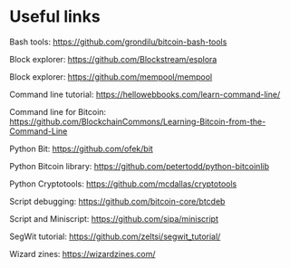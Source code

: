# Useful links

Bash tools: <https://github.com/grondilu/bitcoin-bash-tools>

Block explorer: <https://github.com/Blockstream/esplora>

Block explorer: <https://github.com/mempool/mempool>

Command line tutorial: <https://hellowebbooks.com/learn-command-line/>

Command line for Bitcoin: <https://github.com/BlockchainCommons/Learning-Bitcoin-from-the-Command-Line>

Python Bit: <https://github.com/ofek/bit>

Python Bitcoin library: <https://github.com/petertodd/python-bitcoinlib>

Python Cryptotools: <https://github.com/mcdallas/cryptotools>

Script debugging: <https://github.com/bitcoin-core/btcdeb>

Script and Miniscript: <https://github.com/sipa/miniscript>

SegWit tutorial: <https://github.com/zeltsi/segwit_tutorial/>

Wizard zines: <https://wizardzines.com/>

